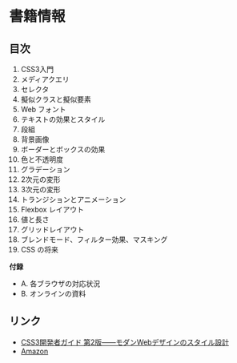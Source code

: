 # 書籍情報

## 目次

1. CSS3入門
2. メディアクエリ
3. セレクタ
4. 擬似クラスと擬似要素
5. Web フォント
6. テキストの効果とスタイル
7. 段組
8. 背景画像
9. ボーダーとボックスの効果
10. 色と不透明度
11. グラデーション
12. 2次元の変形
13. 3次元の変形
14. トランジションとアニメーション
15. Flexbox レイアウト
16. 値と長さ
17. グリッドレイアウト
18. ブレンドモード、フィルター効果、マスキング
19. CSS の将来

__付録__

- A. 各ブラウザの対応状況
- B. オンラインの資料

## リンク

- [CSS3開発者ガイド 第2版――モダンWebデザインのスタイル設計](http://www.oreilly.co.jp/books/9784873117256/)
- [Amazon](http://www.amazon.co.jp/dp/4873117259)
